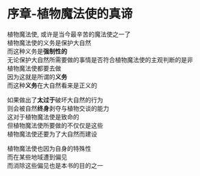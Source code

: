 # 序章-植物魔法使的真谛

植物魔法使, 或许是当今最辛苦的魔法使之一了  
植物魔法使的义务是保护大自然  
而这种义务是**强制性的**  
无论保护大自然所需要做的事情是否符合植物魔法使的主观判断的是非  
植物魔法使都要去做  
因为这就是所谓的**义务**  
而这种**义务**在大自然看来是正义的  

如果做出了**太过于**破坏大自然的行为  
则会被自然**终身**剥夺与植物交谈的能力  
这对于植物魔法使是致命的  
但植物魔法使所要做的不仅仅是这些  
植物魔法使还要为了大自然而建设  

植物魔法使也因为自身的特殊性  
而在某些地域遭到偏见  
而消除这些偏见也是本书的目的之一  